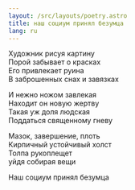 ```yaml
---
layout: /src/layouts/poetry.astro
title: наш социум принял безумца
lang: ru
---
```


Художник рисуя картину  
Порой забывает о красках  
Его привлекает руина  
В заброшенных снах и завязках

И нежно ножом завлекая  
Находит он новую жертву  
Такая уж доля людская  
Поддаться священному гневу

Мазок, завершение, плоть  
Кирпичный устойчивый холст  
Толпа рукоплещет  
уйдя собирая вещи

Наш социум принял безумца
